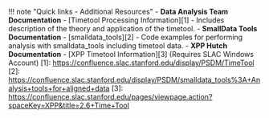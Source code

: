!!! note "Quick links - Additional Resources"
    - **Data Analysis Team Documentation** - [Timetool Processing Information][1] - Includes description of the theory and application of the timetool.
    - **SmallData Tools Documentation** - [smalldata_tools][2] - Code examples for performing analysis with smalldata_tools including timetool data.
    - **XPP Hutch Documentation** - [XPP Timetool Information][3] (Requires SLAC Windows Account)
[1]: https://confluence.slac.stanford.edu/display/PSDM/TimeTool
[2]: https://confluence.slac.stanford.edu/display/PSDM/smalldata_tools%3A+Analysis+tools+for+aligned+data
[3]: https://confluence.slac.stanford.edu/pages/viewpage.action?spaceKey=XPP&title=2.6+Time+Tool
